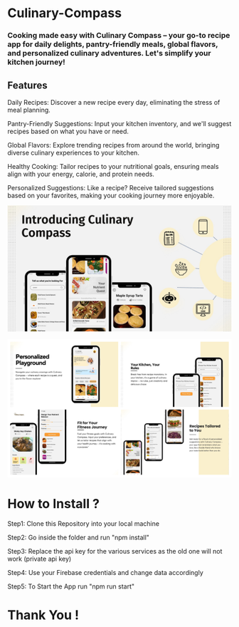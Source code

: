 # Culinary-Compass

### Cooking made easy with Culinary Compass – your go-to recipe app for daily delights, pantry-friendly meals, global flavors, and personalized culinary adventures. Let's simplify your kitchen journey!

## Features
Daily Recipes: Discover a new recipe every day, eliminating the stress of meal planning.

Pantry-Friendly Suggestions: Input your kitchen inventory, and we'll suggest recipes based on what you have or need.

Global Flavors: Explore trending recipes from around the world, bringing diverse culinary experiences to your kitchen.

Healthy Cooking: Tailor recipes to your nutritional goals, ensuring meals align with your energy, calorie, and protein needs.

Personalized Suggestions: Like a recipe? Receive tailored suggestions based on your favorites, making your cooking journey more enjoyable.

![AppDemo](https://github.com/Archit381/Culinary-Compass/blob/main/Assets/ppt_pics/Slide3.jpg)


![images](https://github.com/Archit381/Culinary-Compass/blob/main/Assets/ppt_pics/culinary.png)

# How to Install ?

Step1: Clone this Repository into your local machine

Step2: Go inside the folder and run "npm install"

Step3: Replace the api key for the various services as the old one will not work (private api key)

Step4: Use your Firebase credentials and change data accordingly

Step5: To Start the App run "npm run start"

# Thank You !


